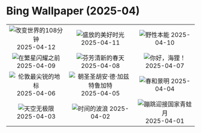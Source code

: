 # Bing Wallpaper (2025-04)

|  |  |  |
|:---:|:---:|:---:|
| ![](https://www.bing.com/th?id=OHR.SpaceFlight_ZH-CN0927394503_400x240.jpg "改变世界的108分钟") 2025-04-12 | ![](https://www.bing.com/th?id=OHR.TulipsWindmill_ZH-CN0665142956_400x240.jpg "盛放的美好时光") 2025-04-11 | ![](https://www.bing.com/th?id=OHR.LittleFoxes_ZH-CN8622806156_400x240.jpg "野性本能") 2025-04-10 |
| ![](https://www.bing.com/th?id=OHR.BlueNaxos_ZH-CN7863097040_400x240.jpg "在繁星闪耀之前") 2025-04-09 | ![](https://www.bing.com/th?id=OHR.SpringDaffodils_ZH-CN6737270212_400x240.jpg "芬芳清新的春天") 2025-04-08 | ![](https://www.bing.com/th?id=OHR.BeaverDay_ZH-CN2889563041_400x240.jpg "你好，海狸！") 2025-04-07 |
| ![](https://www.bing.com/th?id=OHR.ShardLondon2025_ZH-CN0722863055_400x240.jpg "伦敦最尖锐的地标") 2025-04-06 | ![](https://www.bing.com/th?id=OHR.GaztelugatxeSunset_ZH-CN0553703567_400x240.jpg "朝圣圣胡安·德·加兹特鲁加特") 2025-04-05 | ![](https://www.bing.com/th?id=OHR.QingMingY25_ZH-CN9818431198_400x240.jpg "春和景明") 2025-04-04 |
| ![](https://www.bing.com/th?id=OHR.SaguaroRainbow_ZH-CN0139056375_400x240.jpg "天空无极限") 2025-04-03 | ![](https://www.bing.com/th?id=OHR.UtahBadlands_ZH-CN9174002963_400x240.jpg "时间的波浪") 2025-04-02 | ![](https://www.bing.com/th?id=OHR.TicanFrog_ZH-CN8949758487_400x240.jpg "蹦跳迎接国家青蛙月") 2025-04-01 |
